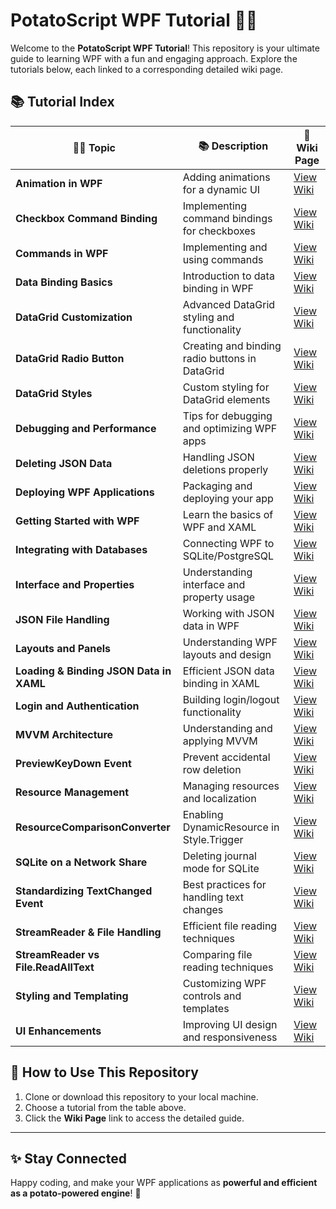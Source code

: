 # PotatoScript WPF Tutorial 🥔✨

Welcome to the **PotatoScript WPF Tutorial**! This repository is your ultimate guide to learning WPF with a fun and engaging approach. Explore the tutorials below, each linked to a corresponding detailed wiki page.

## 📚 Tutorial Index

| 🍔🌟 Topic                              | 📚 Description                              | 🔗 Wiki Page                                                   |
|---------------------------------------|---------------------------------------------|---------------------------------------------------------------|
| **Animation in WPF**                 | Adding animations for a dynamic UI          | [View Wiki](https://github.com/potatoscript/csharp.wpf/wiki/Animation-in-WPF) |
| **Checkbox Command Binding**         | Implementing command bindings for checkboxes | [View Wiki](https://github.com/potatoscript/csharp.wpf/wiki/Checkbox_Command_Binding) |
| **Commands in WPF**                  | Implementing and using commands             | [View Wiki](https://github.com/potatoscript/csharp.wpf/wiki/Commands-in-WPF) |
| **Data Binding Basics**              | Introduction to data binding in WPF         | [View Wiki](https://github.com/potatoscript/csharp.wpf/wiki/Data-Binding-Basics) |
| **DataGrid Customization**           | Advanced DataGrid styling and functionality | [View Wiki](https://github.com/potatoscript/csharp.wpf/wiki/DataGrid-Customization) |
| **DataGrid Radio Button**             | Creating and binding radio buttons in DataGrid | [View Wiki](https://github.com/potatoscript/csharp.wpf/wiki/RadioButton_DataGrid_Binding) |
| **DataGrid Styles**                   | Custom styling for DataGrid elements        | [View Wiki](https://github.com/potatoscript/csharp.wpf/wiki/DataGrid-Styles) |
| **Debugging and Performance**        | Tips for debugging and optimizing WPF apps  | [View Wiki](https://github.com/potatoscript/csharp.wpf/wiki/Debugging-and-Performance) |
| **Deleting JSON Data**                | Handling JSON deletions properly            | [View Wiki](https://github.com/potatoscript/csharp.wpf/wiki/DeleteJson) |
| **Deploying WPF Applications**       | Packaging and deploying your app            | [View Wiki](https://github.com/potatoscript/csharp.wpf/wiki/Deploying-WPF-Applications) |
| **Getting Started with WPF**         | Learn the basics of WPF and XAML            | [View Wiki](https://github.com/potatoscript/csharp.wpf/wiki/Getting-Started) |
| **Integrating with Databases**       | Connecting WPF to SQLite/PostgreSQL         | [View Wiki](https://github.com/potatoscript/csharp.wpf/wiki/Database-Integration) |
| **Interface and Properties**          | Understanding interface and property usage  | [View Wiki](https://github.com/potatoscript/csharp.wpf/wiki/Interface-Properties) |
| **JSON File Handling**                | Working with JSON data in WPF               | [View Wiki](https://github.com/potatoscript/csharp.wpf/wiki/HandlingJson) |
| **Layouts and Panels**               | Understanding WPF layouts and design        | [View Wiki](https://github.com/potatoscript/csharp.wpf/wiki/Layouts-and-Panels) |
| **Loading & Binding JSON Data in XAML** | Efficient JSON data binding in XAML        | [View Wiki](https://github.com/potatoscript/csharp.wpf/wiki/Loading_Binding_Json) |
| **Login and Authentication**         | Building login/logout functionality         | [View Wiki](https://github.com/potatoscript/csharp.wpf/wiki/Login-and-Authentication) |
| **MVVM Architecture**                | Understanding and applying MVVM             | [View Wiki](https://github.com/potatoscript/csharp.wpf/wiki/MVVM-Architecture) |
| **PreviewKeyDown Event**              | Prevent accidental row deletion             | [View Wiki](https://github.com/potatoscript/csharp.wpf/wiki/PreviewKeyDown-Event) |
| **Resource Management**              | Managing resources and localization         | [View Wiki](https://github.com/potatoscript/csharp.wpf/wiki/Resource-Management) |
| **ResourceComparisonConverter**       | Enabling DynamicResource in Style.Trigger   | [View Wiki](https://github.com/potatoscript/csharp.wpf/wiki/ResourceComparisonConverter) |
| **SQLite on a Network Share**        | Deleting journal mode for SQLite            | [View Wiki](https://github.com/potatoscript/csharp.wpf/wiki/SQLite-on-Network-Share) |
| **Standardizing TextChanged Event**  | Best practices for handling text changes    | [View Wiki](https://github.com/potatoscript/csharp.wpf/wiki/Standardizing-TextChanged-Event) |
| **StreamReader & File Handling**      | Efficient file reading techniques           | [View Wiki](https://github.com/potatoscript/csharp.wpf/wiki/StreamReader-FileHandling) |
| **StreamReader vs File.ReadAllText**  | Comparing file reading techniques           | [View Wiki](https://github.com/potatoscript/csharp.wpf/wiki/StreamReader_File.ReadAllText) |
| **Styling and Templating**           | Customizing WPF controls and templates      | [View Wiki](https://github.com/potatoscript/csharp.wpf/wiki/Styling-and-Templating) |
| **UI Enhancements**                   | Improving UI design and responsiveness      | [View Wiki](https://github.com/potatoscript/csharp.wpf/wiki/UI) |

## 🍔 How to Use This Repository

1. Clone or download this repository to your local machine.
2. Choose a tutorial from the table above.
3. Click the **Wiki Page** link to access the detailed guide.

---

## ✨ Stay Connected

Happy coding, and make your WPF applications as **powerful and efficient as a potato-powered engine**! 🍔

